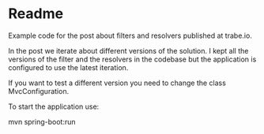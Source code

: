 # Readme

Example code for the post about filters and resolvers published at trabe.io.

In the post we iterate about different versions of the solution. I kept all the versions of the filter and the resolvers in the codebase but 
the application is configured to use the latest iteration. 

If you want to test a different  version you need to change the class MvcConfiguration.

To start the application use:

mvn spring-boot:run

